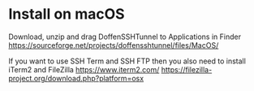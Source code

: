 Install on macOS
==================

Download, unzip and drag DoffenSSHTunnel to Applications in Finder
https://sourceforge.net/projects/doffensshtunnel/files/MacOS/

If you want to use SSH Term and SSH FTP then you also need to install iTerm2 and FileZilla
https://www.iterm2.com/
https://filezilla-project.org/download.php?platform=osx